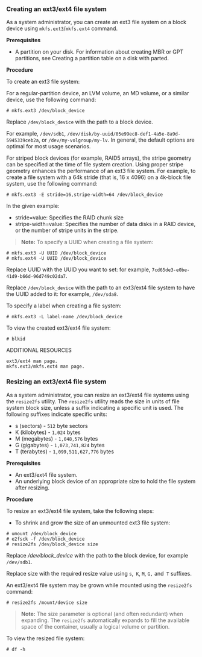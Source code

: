 ### Creating an ext3/ext4 file system
As a system administrator, you can create an ext3 file system on a block device using `mkfs.ext3`/`mkfs.ext4` command.

**Prerequisites**
- A partition on your disk. For information about creating MBR or GPT partitions, see Creating a partition table on a disk with parted.

**Procedure**

To create an ext3 file system:

For a regular-partition device, an LVM volume, an MD volume, or a similar device, use the following command:
```
# mkfs.ext3 /dev/block_device
```
Replace `/dev/block_device` with the path to a block device.

For example, `/dev/sdb1`, `/dev/disk/by-uuid/05e99ec8-def1-4a5e-8a9d-5945339ceb2a`, or `/dev/my-volgroup/my-lv`. 
In general, the default options are optimal for most usage scenarios.

For striped block devices (for example, RAID5 arrays), the stripe geometry can be specified at the time of file 
system creation. Using proper stripe geometry enhances the performance of an ext3 file system. For example, 
to create a file system with a 64k stride (that is, 16 x 4096) on a 4k-block file system, use the following command:
```
# mkfs.ext3 -E stride=16,stripe-width=64 /dev/block_device
```
In the given example:

- stride=value: Specifies the RAID chunk size
- stripe-width=value: Specifies the number of data disks in a RAID device, or the number of stripe units in the stripe.

>**Note:**
To specify a UUID when creating a file system:
```
# mkfs.ext3 -U UUID /dev/block_device
# mkfs.ext4 -U UUID /dev/block_device
```
Replace UUID with the UUID you want to set: for example, `7cd65de3-e0be-41d9-b66d-96d749c02da7`.

Replace `/dev/block_device` with the path to an ext3/ext4 file system to have the UUID added to it: for example, `/dev/sda8`.

To specify a label when creating a file system:
```
# mkfs.ext3 -L label-name /dev/block_device
```
To view the created ext3/ext4 file system:
```
# blkid
```
ADDITIONAL RESOURCES
```
ext3/ext4 man page.
mkfs.ext3/mkfs.ext4 man page.
```

### Resizing an ext3/ext4 file system
As a system administrator, you can resize an ext3/ext4 file systems using the `resize2fs` utility. The `resize2fs` 
utility reads the size in units of file system block size, unless a suffix indicating a specific unit is used. 
The following suffixes indicate specific units:

- s (sectors) - `512` byte sectors
- K (kilobytes) - `1,024` bytes
- M (megabytes) - `1,048,576` bytes
- G (gigabytes) - `1,073,741,824` bytes
- T (terabytes) - `1,099,511,627,776` bytes

**Prerequisites**

- An ext3/ext4 file system.
- An underlying block device of an appropriate size to hold the file system after resizing.

**Procedure**

To resize an ext3/ext4 file system, take the following steps:

- To shrink and grow the size of an unmounted ext3 file system:
```
# umount /dev/block_device
# e2fsck -f /dev/block_device
# resize2fs /dev/block_device size
```
Replace */dev/block_device* with the path to the block device, for example ```/dev/sdb1```.

Replace size with the required resize value using `s`,` K`, `M`, `G,` and` T` suffixes.

An ext3/ext4 file system may be grown while mounted using the `resize2fs` command:
```
# resize2fs /mount/device size
```
>**Note:**
The size parameter is optional (and often redundant) when expanding. The `resize2fs` automatically expands to fill 
the available space of the container, usually a logical volume or partition.

To view the resized file system:
```
# df -h
```
